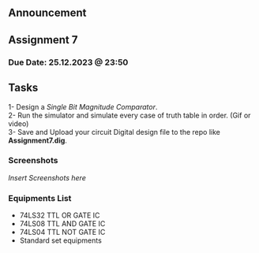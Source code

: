 ## Announcement

## Assignment 7
### Due Date: 25.12.2023 @ 23:50

## Tasks
1- Design a *Single Bit Magnitude Comparator*.  
2- Run the simulator and simulate every case of truth table in order. (Gif or video)  
3- Save and Upload your circuit Digital design file to the repo like **Assignment7.dig**. 

### Screenshots

*Insert Screenshots here*

### Equipments List

- 74LS32 TTL OR GATE IC
- 74LS08 TTL AND GATE IC
- 74LS04 TTL NOT GATE IC
- Standard set equipments